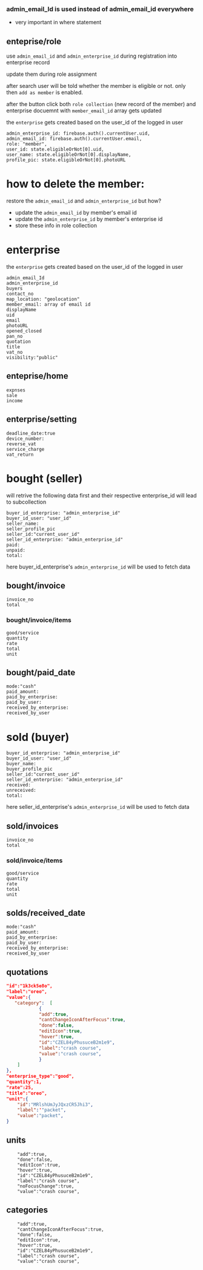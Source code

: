 ### admin_email_Id is used instead of admin_email_id everywhere

- very important in where statement

## enteprise/role

use `admin_email_id` and `admin_enterprise_id` during registration into enterprise record

update them during role assignment

after search user will be told whether the member is eligible or not. only then `add as member` is enabled.

after the button click both `role collection` (new record of the member) and enterprise docuemnt with `member_email_id` array gets updated

the `enterprise` gets created based on the user_id of the logged in user

```
admin_enterprise_id: firebase.auth().currentUser.uid,
admin_email_id: firebase.auth().currentUser.email,
role: "member",
user_id: state.eligibleOrNot[0].uid,
user_name: state.eligibleOrNot[0].displayName,
profile_pic: state.eligibleOrNot[0].photoURL
```

# how to delete the member:

restore the `admin_email_id` and `admin_enterprise_id` but how?

- update the `admin_email_id` by member's email id
- update the `admin_enterprise_id` by member's enterprise id
- store these info in role collection

# enterprise

the `enterprise` gets created based on the user_id of the logged in user

```
admin_email_Id
admin_enterprise_id
buyers
contact_no
map_location: "geolocation"
member_email: array of email id
displayName
uid
email
photoURL
opened_closed
pan_no
quotation
title
vat_no
visibility:"public"
```

## enteprise/home

```
expnses
sale
income
```

## enterprise/setting

```
deadline_date:true
device_number:
reverse_vat
service_charge
vat_return
```

# bought (seller)

will retrive the following data first and their respective enterprise_id will lead to subcollection

```
buyer_id_enterprise: "admin_enterprise_id"
buyer_id_user: "user_id"
seller_name:
seller_profile_pic
seller_id:"current_user_id"
seller_id_enterprise: "admin_enterprise_id"
paid:
unpaid:
total:
```

here buyer_id_enterprise's `admin_enterprise_id` will be used to fetch data

## bought/invoice

```
invoice_no
total

```

### bought/invoice/items

```
good/service
quantity
rate
total
unit
```

## bought/paid_date

```
mode:"cash"
paid_amount:
paid_by_enterprise:
paid_by_user:
received_by_enterprise:
received_by_user
```

# sold (buyer)

```
buyer_id_enterprise: "admin_enterprise_id"
buyer_id_user: "user_id"
buyer_name:
buyer_profile_pic
seller_id:"current_user_id"
seller_id_enterprise: "admin_enterprise_id"
received:
unreceived:
total:
```

here seller_id_enterprise's `admin_enterprise_id` will be used to fetch data

## sold/invoices

```
invoice_no
total
```

### sold/invoice/items

```
good/service
quantity
rate
total
unit
```

## solds/received_date

```
mode:"cash"
paid_amount:
paid_by_enterprise:
paid_by_user:
received_by_enterprise:
received_by_user
```

## quotations

```json
"id":"1k3ck5e8o",
"label":"oreo",
"value":{
   "category":  [
            {
            "add":true,
            "cantChangeIconAfterFocus":true,
            "done":false,
            "editIcon":true,
            "hover":true,
            "id":"CZEL84yPhusuceB2m1e9",
            "label":"crash course",
            "value":"crash course",
            }
    ]
},
"enterprise_type":"good",
"quantity":1,
"rate":25,
"title":"oreo",
"unit":{
    "id":"MRlshUmJyJQxzCR5Jhi3",
    "label":'"packet",
    "value":"packet",
}
```

## units

```
    "add":true,
    "done":false,
    "editIcon":true,
    "hover":true,
    "id":"CZEL84yPhusuceB2m1e9",
    "label":"crash course",
    "noFocusChange":true,
    "value":"crash course",
```

## categories

```
    "add":true,
    "cantChangeIconAfterFocus":true,
    "done":false,
    "editIcon":true,
    "hover":true,
    "id":"CZEL84yPhusuceB2m1e9",
    "label":"crash course",
    "value":"crash course",
```
